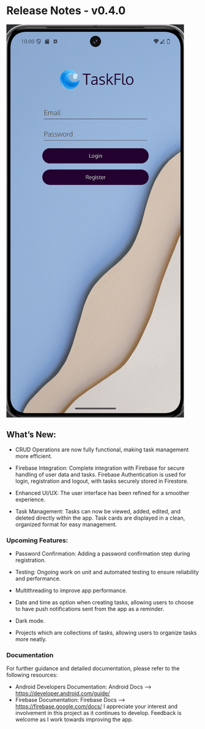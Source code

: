 # Release Notes - v0.4.0
![Menu-login](v0.2.0_Screenshot_Pixel8Pro/v0.2.0_Main_login_screen.png)

## What’s New:
- CRUD Operations are now fully functional, making task management more efficient.

- Firebase Integration: Complete integration with Firebase for secure handling of user data and tasks. Firebase Authentication is used for login, registration and logout, with tasks securely stored in Firestore.

- Enhanced UI/UX: The user interface has been refined for a smoother experience.

- Task Management: Tasks can now be viewed, added, edited, and deleted directly within the app. Task cards are displayed in a clean, organized format for easy management.

### Upcoming Features:
- Password Confirmation: Adding a password confirmation step during registration.
  
- Testing: Ongoing work on unit and automated testing to ensure reliability and performance.

- Multithreading to improve app performance.

- Date and time as option when creating tasks, allowing users to choose to have push notifications sent from the app as a reminder.

- Dark mode.

- Projects which are collections of tasks, allowing users to organize tasks more neatly.

### Documentation
For further guidance and detailed documentation, please refer to the following resources:

- Android Developers Documentation: Android Docs --> https://developer.android.com/guide/
- Firebase Documentation: Firebase Docs --> https://firebase.google.com/docs/
I appreciate your interest and involvement in this project as it continues to develop. Feedback is welcome as I work towards improving the app.


